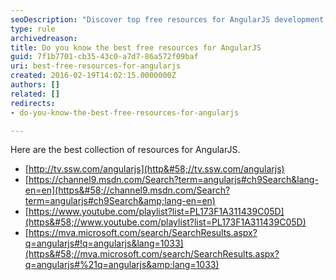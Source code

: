 ```yaml
---
seoDescription: "Discover top free resources for AngularJS development, including tutorials, courses, and videos."
type: rule
archivedreason: 
title: Do you know the best free resources for AngularJS
guid: 7f1b7701-cb35-43c0-a7d7-86a572f09baf
uri: best-free-resources-for-angularjs
created: 2016-02-19T14:02:15.0000000Z
authors: []
related: []
redirects:
- do-you-know-the-best-free-resources-for-angularjs

---
```


Here are the best collection of resources for AngularJS.
<!--endintro-->

* [http://tv.ssw.com/angularjs](http&#58;//tv.ssw.com/angularjs)
* [https://channel9.msdn.com/Search?term=angularjs#ch9Search&lang-en=en](https&#58;//channel9.msdn.com/Search?term=angularjs#ch9Search&amp;lang-en=en)
* [https://www.youtube.com/playlist?list=PL173F1A311439C05D](https&#58;//www.youtube.com/playlist?list=PL173F1A311439C05D)
* [https://mva.microsoft.com/search/SearchResults.aspx?q=angularjs#!q=angularjs&lang=1033](https&#58;//mva.microsoft.com/search/SearchResults.aspx?q=angularjs#%21q=angularjs&amp;lang=1033)
